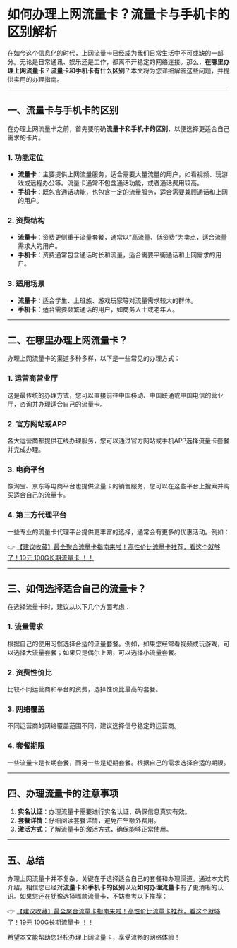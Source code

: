 # 如何办理上网流量卡？流量卡与手机卡的区别解析

在如今这个信息化的时代，上网流量卡已经成为我们日常生活中不可或缺的一部分。无论是日常通讯、娱乐还是工作，都离不开稳定的网络连接。那么，**在哪里办理上网流量卡**？**流量卡和手机卡有什么区别**？本文将为您详细解答这些问题，并提供实用的办理指南。

---

## 一、流量卡与手机卡的区别

在办理上网流量卡之前，首先要明确**流量卡和手机卡的区别**，以便选择更适合自己需求的卡片。

### 1. 功能定位
- **流量卡**：主要提供上网流量服务，适合需要大量流量的用户，如看视频、玩游戏或远程办公等。流量卡通常不包含通话功能，或者通话费用较高。
- **手机卡**：既包含通话功能，也包含一定的流量服务，适合需要兼顾通话和上网的用户。

### 2. 资费结构
- **流量卡**：资费更侧重于流量套餐，通常以“高流量、低资费”为卖点，适合流量需求大的用户。
- **手机卡**：资费通常包含通话时长和流量，适合需要平衡通话和上网需求的用户。

### 3. 适用场景
- **流量卡**：适合学生、上班族、游戏玩家等对流量需求较大的群体。
- **手机卡**：适合需要频繁通话的用户，如商务人士或老年人。

---

## 二、在哪里办理上网流量卡？

办理上网流量卡的渠道多种多样，以下是一些常见的办理方式：

### 1. 运营商营业厅
这是最传统的办理方式，您可以直接前往中国移动、中国联通或中国电信的营业厅，咨询并办理适合自己的流量卡。

### 2. 官方网站或APP
各大运营商都提供在线办理服务，您可以通过官方网站或手机APP选择流量卡套餐并完成办理。

### 3. 电商平台
像淘宝、京东等电商平台也提供流量卡的销售服务，您可以在这些平台上搜索并购买适合自己的流量卡。

### 4. 第三方代理平台
一些专业的流量卡代理平台提供更丰富的选择，通常会有更多的优惠活动。例如：

👉 [【建议收藏】最全聚合流量卡指南来啦！高性价比流量卡推荐，看这个就够了！19元 100G长期流量卡 ！！](https://bit.ly/Liuliangka)

---

## 三、如何选择适合自己的流量卡？

在选择流量卡时，建议从以下几个方面考虑：

### 1. 流量需求
根据自己的使用习惯选择合适的流量套餐。例如，如果您经常看视频或玩游戏，可以选择大流量套餐；如果只是偶尔上网，可以选择小流量套餐。

### 2. 资费性价比
比较不同运营商和平台的资费，选择性价比最高的套餐。

### 3. 网络覆盖
不同运营商的网络覆盖范围不同，建议选择信号稳定的运营商。

### 4. 套餐期限
一些流量卡是长期套餐，而另一些是短期套餐。根据自己的需求选择合适的期限。

---

## 四、办理流量卡的注意事项

1. **实名认证**：办理流量卡需要进行实名认证，确保信息真实有效。
2. **套餐详情**：仔细阅读套餐详情，避免产生额外费用。
3. **激活方式**：了解流量卡的激活方式，确保能够正常使用。

---

## 五、总结

办理上网流量卡并不复杂，关键在于选择适合自己的套餐和办理渠道。通过本文的介绍，相信您已经对**流量卡和手机卡的区别**以及**如何办理流量卡**有了更清晰的认识。如果您还在犹豫选择哪款流量卡，不妨参考以下推荐：

👉 [【建议收藏】最全聚合流量卡指南来啦！高性价比流量卡推荐，看这个就够了！19元 100G长期流量卡 ！！](https://bit.ly/Liuliangka)

希望本文能帮助您轻松办理上网流量卡，享受流畅的网络体验！